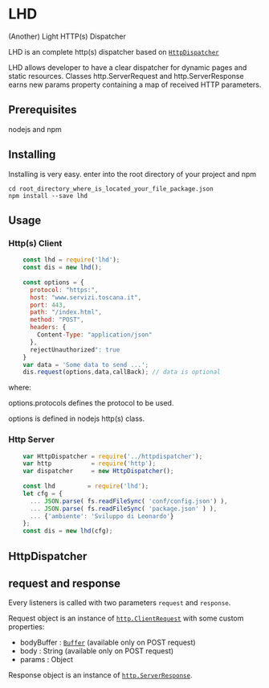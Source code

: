 # LHD
(Another) Light HTTP(s) Dispatcher

LHD is an complete http(s) dispatcher based on [`HttpDispatcher`](https://github.com/alberto-bottarini/httpdispatcher)

LHD allows developer to have a clear dispatcher for dynamic pages and static resources. Classes http.ServerRequest and http.ServerResponse earns new params property containing a map of received HTTP parameters.

## Prerequisites

nodejs and npm

## Installing

Installing is very easy.
enter into the root directory of your project and npm

```
cd root_directory_where_is_located_your_file_package.json
npm install --save lhd
```

## Usage

### Http(s) Client

```js
    const lhd = require('lhd');
    const dis = new lhd();
    
    const options = {
      protocol: "https:",
      host: "www.servizi.toscana.it",
      port: 443,
      path: "/index.html",
      method: "POST",
      headers: {
        Content-Type: "application/json"
      },
      rejectUnauthorized": true
    }
    var data = 'Some data to send ...';
    dis.request(options,data,callBack); // data is optional
```

where:

options.protocols defines the protocol to be used.

options is defined in nodejs http(s) class.


### Http Server

```js
    var HttpDispatcher = require('../httpdispatcher');
    var http           = require('http');
    var dispatcher     = new HttpDispatcher();
    
    const lhd         = require('lhd');
    let cfg = {
      ... JSON.parse( fs.readFileSync( 'conf/config.json') ),
      ... JSON.parse( fs.readFileSync( 'package.json' ) ),
      ... {'ambiente': 'Sviluppo di Leonardo'}
    };
    const dis = new lhd(cfg);
```


## HttpDispatcher


request and response
---------

Every listeners is called with two parameters `request` and `response`.

Request object is an instance of [`http.ClientRequest`](https://nodejs.org/api/http.html#http_class_http_clientrequest) with some custom properties:

- bodyBuffer : [`Buffer`](https://nodejs.org/api/buffer.html#buffer_class_buffer) (available only on POST request)
- body : String (available only on POST request)
- params : Object

Response object is an instance of [`http.ServerResponse`](https://nodejs.org/api/http.html#http_class_http_serverresponse).
